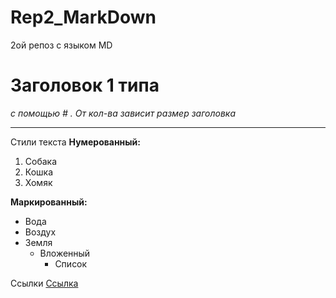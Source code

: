 # Rep2_MarkDown
2ой репоз с языком MD
# Заголовок 1 типа
_с помощью # . От кол-ва зависит размер заголовка_
___
Стили текста
__Нумерованный:__
1. Собака
2. Кошка
3. Хомяк

__Маркированный:__
* Вода
* Воздух
* Земля
  * Вложенный
     * Список

Ссылки 
[Ссылка](https://web.telegram.org/)
